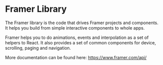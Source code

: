 # Framer Library

The Framer library is the code that drives Framer projects and components. It helps you build from simple interactive components to whole apps.

Framer helps you to do animations, events and interpolation as a set of helpers to React. It also provides a set of common components for device, scrolling, paging and navigation.

More documentation can be found here: https://www.framer.com/api/
